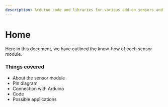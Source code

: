 ```yaml
---
description: Arduino code and libraries for various add-on sensors and components
---
```


# Home

Here in this document, we have outlined the know-how of each sensor module.

### Things covered

* About the sensor module
* Pin diagram
* Connection with Arduino
* Code
* Possible applications

